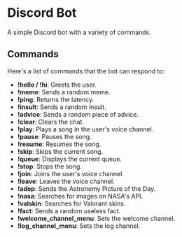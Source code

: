 # Discord Bot

A simple Discord bot with a variety of commands.

## Commands

Here's a list of commands that the bot can respond to:

- **!hello / !hi**: Greets the user.
- **!meme**: Sends a random meme.
- **!ping**: Returns the latency.
- **!insult**: Sends a random insult.
- **!advice**: Sends a random piece of advice.
- **!clear**: Clears the chat.
- **!play**: Plays a song in the user's voice channel.
- **!pause**: Pauses the song.
- **!resume**: Resumes the song.
- **!skip**: Skips the current song.
- **!queue**: Displays the current queue.
- **!stop**: Stops the song.
- **!join**: Joins the user's voice channel.
- **!leave**: Leaves the voice channel.
- **!adop**: Sends the Astronomy Picture of the Day.
- **!nasa**: Searches for images on NASA's API.
- **!valskin**: Searches for Valorant skins.
- **!fact**: Sends a random useless fact.
- **!welcome_channel_menu**: Sets the welcome channel.
- **!log_channel_menu**: Sets the log channel.
